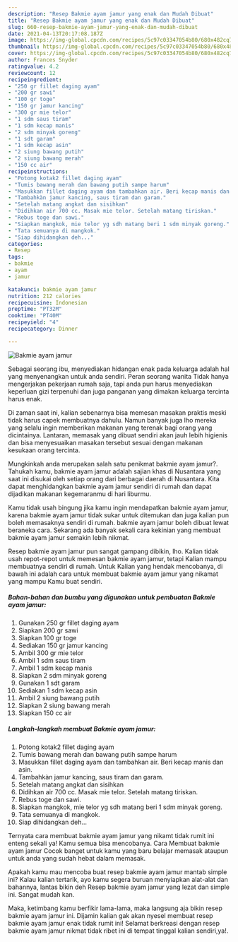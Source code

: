 ```yaml
---
description: "Resep Bakmie ayam jamur yang enak dan Mudah Dibuat"
title: "Resep Bakmie ayam jamur yang enak dan Mudah Dibuat"
slug: 660-resep-bakmie-ayam-jamur-yang-enak-dan-mudah-dibuat
date: 2021-04-13T20:17:08.187Z
image: https://img-global.cpcdn.com/recipes/5c97c03347054b80/680x482cq70/bakmie-ayam-jamur-foto-resep-utama.jpg
thumbnail: https://img-global.cpcdn.com/recipes/5c97c03347054b80/680x482cq70/bakmie-ayam-jamur-foto-resep-utama.jpg
cover: https://img-global.cpcdn.com/recipes/5c97c03347054b80/680x482cq70/bakmie-ayam-jamur-foto-resep-utama.jpg
author: Frances Snyder
ratingvalue: 4.2
reviewcount: 12
recipeingredient:
- "250 gr fillet daging ayam"
- "200 gr sawi"
- "100 gr toge"
- "150 gr jamur kancing"
- "300 gr mie telor"
- "1 sdm saus tiram"
- "1 sdm kecap manis"
- "2 sdm minyak goreng"
- "1 sdt garam"
- "1 sdm kecap asin"
- "2 siung bawang putih"
- "2 siung bawang merah"
- "150 cc air"
recipeinstructions:
- "Potong kotak2 fillet daging ayam"
- "Tumis bawang merah dan bawang putih sampe harum"
- "Masukkan fillet daging ayam dan tambahkan air. Beri kecap manis dan asin."
- "Tambahkàn jamur kancing, saus tiram dan garam."
- "Setelah matang angkat dan sisihkan"
- "Didihkan air 700 cc. Masak mie telor. Setelah matang tiriskan."
- "Rebus toge dan sawi."
- "Siapkan mangkok, mie telor yg sdh matang beri 1 sdm minyak goreng."
- "Tata semuanya di mangkok."
- "Siap dihidangkan deh..."
categories:
- Resep
tags:
- bakmie
- ayam
- jamur

katakunci: bakmie ayam jamur 
nutrition: 212 calories
recipecuisine: Indonesian
preptime: "PT32M"
cooktime: "PT40M"
recipeyield: "4"
recipecategory: Dinner

---
```



![Bakmie ayam jamur](https://img-global.cpcdn.com/recipes/5c97c03347054b80/680x482cq70/bakmie-ayam-jamur-foto-resep-utama.jpg)

Sebagai seorang ibu, menyediakan hidangan enak pada keluarga adalah hal yang menyenangkan untuk anda sendiri. Peran seorang  wanita Tidak hanya mengerjakan pekerjaan rumah saja, tapi anda pun harus menyediakan keperluan gizi terpenuhi dan juga panganan yang dimakan keluarga tercinta harus enak.

Di zaman  saat ini, kalian sebenarnya bisa memesan masakan praktis meski tidak harus capek membuatnya dahulu. Namun banyak juga lho mereka yang selalu ingin memberikan makanan yang terenak bagi orang yang dicintainya. Lantaran, memasak yang dibuat sendiri akan jauh lebih higienis dan bisa menyesuaikan masakan tersebut sesuai dengan makanan kesukaan orang tercinta. 



Mungkinkah anda merupakan salah satu penikmat bakmie ayam jamur?. Tahukah kamu, bakmie ayam jamur adalah sajian khas di Nusantara yang saat ini disukai oleh setiap orang dari berbagai daerah di Nusantara. Kita dapat menghidangkan bakmie ayam jamur sendiri di rumah dan dapat dijadikan makanan kegemaranmu di hari liburmu.

Kamu tidak usah bingung jika kamu ingin mendapatkan bakmie ayam jamur, karena bakmie ayam jamur tidak sukar untuk ditemukan dan juga kalian pun boleh memasaknya sendiri di rumah. bakmie ayam jamur boleh dibuat lewat beraneka cara. Sekarang ada banyak sekali cara kekinian yang membuat bakmie ayam jamur semakin lebih nikmat.

Resep bakmie ayam jamur pun sangat gampang dibikin, lho. Kalian tidak usah repot-repot untuk memesan bakmie ayam jamur, tetapi Kalian mampu membuatnya sendiri di rumah. Untuk Kalian yang hendak mencobanya, di bawah ini adalah cara untuk membuat bakmie ayam jamur yang nikamat yang mampu Kamu buat sendiri.

<!--inarticleads1-->

##### Bahan-bahan dan bumbu yang digunakan untuk pembuatan Bakmie ayam jamur:

1. Gunakan 250 gr fillet daging ayam
1. Siapkan 200 gr sawi
1. Siapkan 100 gr toge
1. Sediakan 150 gr jamur kancing
1. Ambil 300 gr mie telor
1. Ambil 1 sdm saus tiram
1. Ambil 1 sdm kecap manis
1. Siapkan 2 sdm minyak goreng
1. Gunakan 1 sdt garam
1. Sediakan 1 sdm kecap asin
1. Ambil 2 siung bawang putih
1. Siapkan 2 siung bawang merah
1. Siapkan 150 cc air




<!--inarticleads2-->

##### Langkah-langkah membuat Bakmie ayam jamur:

1. Potong kotak2 fillet daging ayam
1. Tumis bawang merah dan bawang putih sampe harum
1. Masukkan fillet daging ayam dan tambahkan air. Beri kecap manis dan asin.
1. Tambahkàn jamur kancing, saus tiram dan garam.
1. Setelah matang angkat dan sisihkan
1. Didihkan air 700 cc. Masak mie telor. Setelah matang tiriskan.
1. Rebus toge dan sawi.
1. Siapkan mangkok, mie telor yg sdh matang beri 1 sdm minyak goreng.
1. Tata semuanya di mangkok.
1. Siap dihidangkan deh...




Ternyata cara membuat bakmie ayam jamur yang nikamt tidak rumit ini enteng sekali ya! Kamu semua bisa mencobanya. Cara Membuat bakmie ayam jamur Cocok banget untuk kamu yang baru belajar memasak ataupun untuk anda yang sudah hebat dalam memasak.

Apakah kamu mau mencoba buat resep bakmie ayam jamur mantab simple ini? Kalau kalian tertarik, ayo kamu segera buruan menyiapkan alat-alat dan bahannya, lantas bikin deh Resep bakmie ayam jamur yang lezat dan simple ini. Sangat mudah kan. 

Maka, ketimbang kamu berfikir lama-lama, maka langsung aja bikin resep bakmie ayam jamur ini. Dijamin kalian gak akan nyesel membuat resep bakmie ayam jamur enak tidak rumit ini! Selamat berkreasi dengan resep bakmie ayam jamur nikmat tidak ribet ini di tempat tinggal kalian sendiri,ya!.

